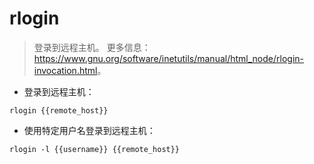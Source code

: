 # rlogin

> 登录到远程主机。
> 更多信息：<https://www.gnu.org/software/inetutils/manual/html_node/rlogin-invocation.html>。

- 登录到远程主机：

`rlogin {{remote_host}}`

- 使用特定用户名登录到远程主机：

`rlogin -l {{username}} {{remote_host}}`